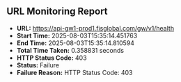 ## URL Monitoring Report

- **URL:** https://api-gw1-prod1.fisglobal.com/gw/v1/health
- **Start Time:** 2025-08-03T15:35:14.451763
- **End Time:** 2025-08-03T15:35:14.810594
- **Total Time Taken:** 0.358831 seconds
- **HTTP Status Code:** 403
- **Status:** Failure
- **Failure Reason:** HTTP Status Code: 403
